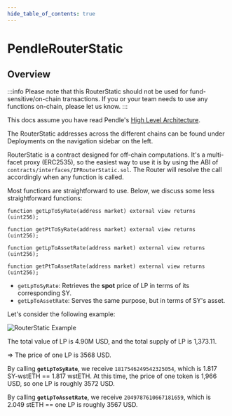 ```yaml
---
hide_table_of_contents: true
---
```


# PendleRouterStatic

## Overview

:::info
Please note that this RouterStatic should not be used for fund-sensitive/on-chain transactions. If you or your team needs to use any functions on-chain, please let us know.
:::

This docs assume you have read Pendle's [High Level Architecture](../HighLevelArchitecture.md).

The RouterStatic addresses across the different chains can be found under Deployments on the navigation sidebar on the left.

RouterStatic is a contract designed for off-chain computations. It's a multi-facet proxy (ERC2535), so the easiest way to use it is by using the ABI of `contracts/interfaces/IPRouterStatic.sol`. The Router will resolve the call accordingly when any function is called.

Most functions are straightforward to use. Below, we discuss some less straightforward functions:

```solidity
function getLpToSyRate(address market) external view returns (uint256);

function getPtToSyRate(address market) external view returns (uint256);

function getLpToAssetRate(address market) external view returns (uint256);

function getPtToAssetRate(address market) external view returns (uint256);
```

- `getLpToSyRate`: Retrieves the **spot** price of LP in terms of its corresponding SY.
- `getLpToAssetRate`: Serves the same purpose, but in terms of SY's asset.

Let's consider the following example:

![RouterStatic Example](/img/Developers/routerstatic_example.png "RouterStatic Example")

The total value of LP is 4.90M USD, and the total supply of LP is 1,373.11.

⇒ The price of one LP is 3568 USD.

By calling **`getLpToSyRate`**, we receive `1817546249542325054`, which is 1.817 SY-wstETH == 1.817 wstETH. At this time, the price of one token is 1,966 USD, so one LP is roughly 3572 USD.

By calling **`getLpToAssetRate`**, we receive `2049787610667181659`, which is 2.049 stETH == one LP is roughly 3567 USD.
